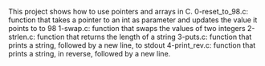This project shows how to use pointers and arrays in C.
0-reset_to_98.c: function that takes a pointer to an int as parameter and updates the value it points to to 98
1-swap.c: function that swaps the values of two integers
2-strlen.c: function that returns the length of a string
3-puts.c: function that prints a string, followed by a new line, to stdout
4-print_rev.c: function that prints a string, in reverse, followed by a new line.
